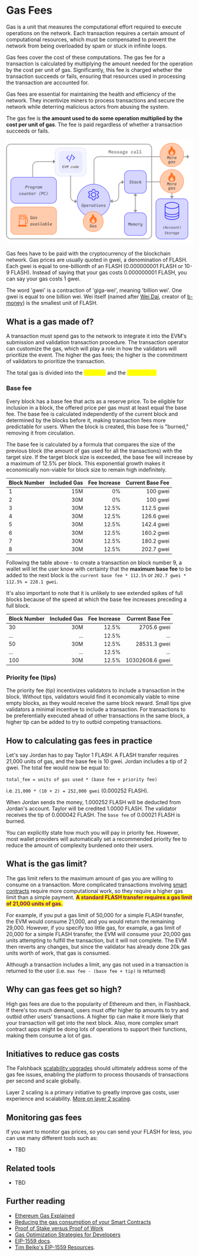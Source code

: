 # Gas Fees

Gas is a unit that measures the computational effort required to execute operations on the network. Each transaction requires a certain amount of computational resources, which must be compensated to prevent the network from being overloaded by spam or stuck in infinite loops.

Gas fees cover the cost of these computations. The gas fee for a transaction is calculated by multiplying the amount needed for the operation by the cost per unit of gas. Significantly, this fee is charged whether the transaction succeeds or fails, ensuring that resources used in processing the transaction are accounted for.

Gas fees are essential for maintaining the health and efficiency of the network. They incentivize miners to process transactions and secure the network while deterring malicious actors from abusing the system.

The gas fee is **the amount used to do some operation multiplied by the cost per unit of gas**. The fee is paid regardless of whether a transaction succeeds or fails.

![A diagram showing where gas is needed in EVM operations](../../../../../learn/our-network-and-ecosystem/blockchain-network/ethereum-stack-in-nephele/basics/gas.png)

Gas fees have to be paid with the cryptocurrency of the blockchain network. Gas prices are usually quoted in gwei, a denomination of FLASH. Each gwei is equal to one-billionth of an FLASH (0.000000001 FLASH or 10-9 FLASH). Instead of saying that your gas costs 0.000000001 FLASH, you can say your gas costs 1 gwei.

The word 'gwei' is a contraction of 'giga-wei', meaning 'billion wei'. One gwei is equal to one billion wei. Wei itself (named after [Wei Dai](https://wikipedia.org/wiki/Wei\_Dai), creator of [b-money](https://www.investopedia.com/terms/b/bmoney.asp)) is the smallest unit of FLASH.

## What is a gas made of? <a href="#how-are-gas-fees-calculated" id="how-are-gas-fees-calculated"></a>

A transaction must spend gas to the network to integrate it into the EVM's submission and validation transaction procedure. The transaction operator can customize the gas, which will play a role in how the validators will prioritize the event. The higher the gas fees; the higher is the commitment of validators to prioritize the transaction.

The total gas is divided into the <mark style="color:yellow;">**base fee**</mark> and the <mark style="color:yellow;">**priority fee**</mark><mark style="color:yellow;">.</mark>

### Base fee <a href="#base-fee" id="base-fee"></a>

Every block has a base fee that acts as a reserve price. To be eligible for inclusion in a block, the offered price per gas must at least equal the base fee. The base fee is calculated independently of the current block and determined by the blocks before it, making transaction fees more predictable for users. When the block is created, this base fee is "burned," removing it from circulation.

The base fee is calculated by a formula that compares the size of the previous block (the amount of gas used for all the transactions) with the target size. If the target block size is exceeded, the base fee will increase by a maximum of 12.5% per block. This exponential growth makes it economically non-viable for block size to remain high indefinitely.

| Block Number | Included Gas | Fee Increase | Current Base Fee |
| ------------ | -----------: | -----------: | ---------------: |
| 1            |          15M |           0% |         100 gwei |
| 2            |          30M |           0% |         100 gwei |
| 3            |          30M |        12.5% |       112.5 gwei |
| 4            |          30M |        12.5% |       126.6 gwei |
| 5            |          30M |        12.5% |       142.4 gwei |
| 6            |          30M |        12.5% |       160.2 gwei |
| 7            |          30M |        12.5% |       180.2 gwei |
| 8            |          30M |        12.5% |       202.7 gwei |

Following the table above - to create a transaction on block number 9, a wallet will let the user know with certainty that the **maximum base fee** to be added to the next block is the `current base fee * 112.5%` or `202.7 gwei * 112.5% = 228.1 gwei`.

It's also important to note that it is unlikely to see extended spikes of full blocks because of the speed at which the base fee increases preceding a full block.

| Block Number | Included Gas | Fee Increase | Current Base Fee |
| ------------ | -----------: | -----------: | ---------------: |
| 30           |          30M |        12.5% |      2705.6 gwei |
| ...          |          ... |        12.5% |              ... |
| 50           |          30M |        12.5% |     28531.3 gwei |
| ...          |          ... |        12.5% |              ... |
| 100          |          30M |        12.5% |  10302608.6 gwei |

### Priority fee (tips) <a href="#priority-fee" id="priority-fee"></a>

The priority fee (tip) incentivizes validators to include a transaction in the block. Without tips, validators would find it economically viable to mine empty blocks, as they would receive the same block reward. Small tips give validators a minimal incentive to include a transaction. For transactions to be preferentially executed ahead of other transactions in the same block, a higher tip can be added to try to outbid competing transactions.

## How to calculating gas fees in practice <a href="#calculating-fees-in-practice" id="calculating-fees-in-practice"></a>

Let's say Jordan has to pay Taylor 1 FLASH. A FLASH transfer requires 21,000 units of gas, and the base fee is 10 gwei. Jordan includes a tip of 2 gwei. The total fee would now be equal to:

`total_fee = units of gas used * (base fee + priority fee)`

i.e. `21,000 * (10 + 2) = 252,000 gwei` (0.000252 FLASH).

When Jordan sends the money, 1.000252 FLASH will be deducted from Jordan's account. Taylor will be credited 1.0000 FLASH. The validator receives the tip of 0.000042 FLASH. The `base fee` of 0.00021 FLASH is burned.

You can explicitly state how much you will pay in priority fee. However, most wallet providers will automatically set a recommended priority fee to reduce the amount of complexity burdened onto their users.

## What is the gas limit? <a href="#what-is-gas-limit" id="what-is-gas-limit"></a>

The gas limit refers to the maximum amount of gas you are willing to consume on a transaction. More complicated transactions involving [smart contracts](smart-contracts.md) require more computational work, so they require a higher gas limit than a simple payment. <mark style="color:purple;">**A standard FLASH transfer requires a gas limit of 21,000 units of gas.**</mark>

For example, if you put a gas limit of 50,000 for a simple FLASH transfer, the EVM would consume 21,000, and you would return the remaining 29,000. However, if you specify too little gas, for example, a gas limit of 20,000 for a simple FLASH transfer, the EVM will consume your 20,000 gas units attempting to fulfill the transaction, but it will not complete. The EVM then reverts any changes, but since the validator has already done 20k gas units worth of work, that gas is consumed.

Although a transaction includes a limit, any gas not used in a transaction is returned to the user (i.e. `max fee - (base fee + tip)` is returned)

## Why can gas fees get so high? <a href="#why-can-gas-fees-get-so-high" id="why-can-gas-fees-get-so-high"></a>

High gas fees are due to the popularity of Ethereum and then, in Flashback. If there's too much demand, users must offer higher tip amounts to try and outbid other users' transactions. A higher tip can make it more likely that your transaction will get into the next block. Also, more complex smart contract apps might be doing lots of operations to support their functions, making them consume a lot of gas.

## Initiatives to reduce gas costs <a href="#initiatives-to-reduce-gas-costs" id="initiatives-to-reduce-gas-costs"></a>

The Falshback [scalability upgrades](../../../../../roadmap/) should ultimately address some of the gas fee issues, enabling the platform to process thousands of transactions per second and scale globally.

Layer 2 scaling is a primary initiative to greatly improve gas costs, user experience and scalability. [More on layer 2 scaling](../../../../../developers/docs/scaling/#layer-2-scaling).

## Monitoring gas fees <a href="#moitoring-gas-fees" id="moitoring-gas-fees"></a>

If you want to monitor gas prices, so you can send your FLASH for less, you can use many different tools such as:

* TBD

## Related tools <a href="#related-tools" id="related-tools"></a>

* TBD

## Further reading <a href="#further-reading" id="further-reading"></a>

* [Ethereum Gas Explained](https://defiprime.com/gas)
* [Reducing the gas consumption of your Smart Contracts](https://medium.com/coinmonks/8-ways-of-reducing-the-gas-consumption-of-your-smart-contracts-9a506b339c0a)
* [Proof of Stake versus Proof of Work](https://blockgeeks.com/guides/proof-of-work-vs-proof-of-stake/)
* [Gas Optimization Strategies for Developers](https://www.alchemy.com/overviews/solidity-gas-optimization)
* [EIP-1559 docs](https://eips.ethereum.org/EIPS/eip-1559).
* [Tim Beiko's EIP-1559 Resources](https://hackmd.io/@timbeiko/1559-resources).
